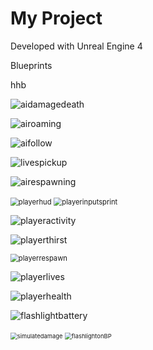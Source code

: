# My Project

Developed with Unreal Engine 4

Blueprints

hhb



![aidamagedeath](D:\UE4linzaap\MyProject\BPpics\aidamagedeath.jpg)

![airoaming](D:\UE4linzaap\MyProject\BPpics\airoaming.jpg)

![aifollow](D:\UE4linzaap\MyProject\BPpics\aifollow.jpg)

![livespickup](D:\UE4linzaap\MyProject\BPpics\livespickup.jpg)

![airespawning](D:\UE4linzaap\MyProject\BPpics\airespawning.jpg)

<img src="D:\UE4linzaap\MyProject\BPpics\playerhud.jpg" alt="playerhud" style="zoom:80%;" />

<img src="D:\UE4linzaap\MyProject\BPpics\playerinputsprint.jpg" alt="playerinputsprint" style="zoom:80%;" />

![playeractivity](D:\UE4linzaap\MyProject\BPpics\playeractivity.jpg)

![playerthirst](D:\UE4linzaap\MyProject\BPpics\playerthirst.jpg)

<img src="D:\UE4linzaap\MyProject\BPpics\playerrespawn.jpg" alt="playerrespawn" style="zoom:80%;" />

![playerlives](D:\UE4linzaap\MyProject\BPpics\playerlives.jpg)

![playerhealth](D:\UE4linzaap\MyProject\BPpics\playerhealth.jpg)

![flashlightbattery](D:\UE4linzaap\MyProject\BPpics\flashlightbattery.jpg)

<img src="D:\UE4linzaap\MyProject\BPpics\simulatedamage.jpg" alt="simulatedamage" style="zoom:67%;" />

<img src="D:\UE4linzaap\MyProject\BPpics\flashlightonBP.jpg" alt="flashlightonBP" style="zoom:67%;" />
